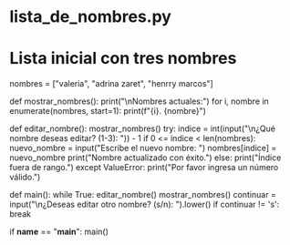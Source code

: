 # lista_de_nombres.py

# Lista inicial con tres nombres
nombres = ["valeria", "adrina zaret", "henrry marcos"]

def mostrar_nombres():
    print("\nNombres actuales:")
    for i, nombre in enumerate(nombres, start=1):
        print(f"{i}. {nombre}")

def editar_nombre():
    mostrar_nombres()
    try:
        indice = int(input("\n¿Qué nombre deseas editar? (1-3): ")) - 1
        if 0 <= indice < len(nombres):
            nuevo_nombre = input("Escribe el nuevo nombre: ")
            nombres[indice] = nuevo_nombre
            print("Nombre actualizado con éxito.")
        else:
            print("Índice fuera de rango.")
    except ValueError:
        print("Por favor ingresa un número válido.")

def main():
    while True:
        editar_nombre()
        mostrar_nombres()
        continuar = input("\n¿Deseas editar otro nombre? (s/n): ").lower()
        if continuar != 's':
            break

if __name__ == "__main__":
    main()
